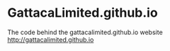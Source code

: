 GattacaLimited.github.io
========================

The code behind the gattacalimited.github.io website http://gattacalimited.github.io
